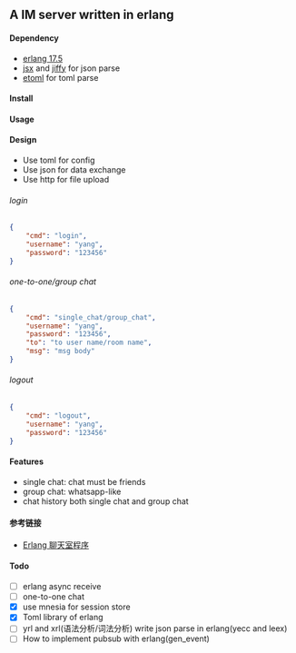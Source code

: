 ## A IM server written in erlang

#### Dependency

* [erlang 17.5](http://www.erlang.org/)
* [jsx](https://github.com/talentdeficit/jsx) and [jiffy](https://github.com/davisp/jiffy) for json parse
* [etoml](https://github.com/kalta/etoml) for toml parse

#### Install

#### Usage

#### Design

* Use toml for config
* Use json for data exchange
* Use http for file upload

###### login

```json
{
    "cmd": "login",
    "username": "yang",
    "password": "123456"
}
```

###### one-to-one/group chat

```json
{
    "cmd": "single_chat/group_chat",
    "username": "yang",
    "password": "123456",
    "to": "to user name/room name",
    "msg": "msg body"
}
```

###### logout

```json
{
    "cmd": "logout",
    "username": "yang",
    "password": "123456"
}
```

#### Features

* single chat: chat must be friends
* group chat: whatsapp-like
* chat history both single chat and group chat

#### 参考链接

* [Erlang 聊天室程序](http://www.cnblogs.com/yjl49/archive/2012/02/24/2371920.html)

#### Todo

- [ ] erlang async receive
- [ ] one-to-one chat
- [x] use mnesia for session store
- [x] Toml library of erlang
- [ ] yrl and xrl(语法分析/词法分析) write json parse in erlang(yecc and leex)
- [ ] How to implement pubsub with erlang(gen_event)
